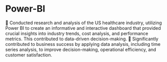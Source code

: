 # Power-BI

	Conducted research and analysis of the US healthcare industry, utilizing Power BI to create an informative and interactive dashboard that provided crucial insights into industry trends, cost analysis, and performance metrics. This contributed to data-driven decision-making.
	Significantly contributed to business success by applying data analysis, including time series analysis, to improve decision-making, operational efficiency, and customer satisfaction. 

